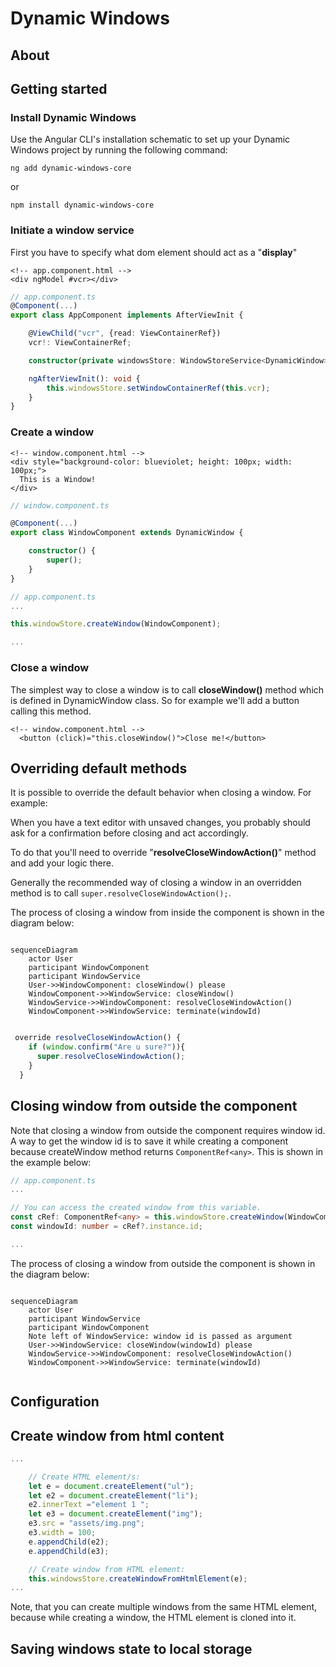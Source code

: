# Dynamic Windows
## About
## Getting started

### Install Dynamic Windows

Use the Angular CLI's installation schematic to set up your Dynamic Windows project
by running the following command:

```
ng add dynamic-windows-core
```

 or

```
npm install dynamic-windows-core
```


### Initiate a window service

First you have to specify what dom element should act as a "**display**"

```angular2html
<!-- app.component.html -->
<div ngModel #vcr></div>
```

```ts
// app.component.ts
@Component(...)
export class AppComponent implements AfterViewInit {

    @ViewChild("vcr", {read: ViewContainerRef})
    vcr!: ViewContainerRef;

    constructor(private windowsStore: WindowStoreService<DynamicWindow>) {}

    ngAfterViewInit(): void {
        this.windowsStore.setWindowContainerRef(this.vcr);
    }
}
```

### Create a window
```angular2html
<!-- window.component.html -->
<div style="background-color: blueviolet; height: 100px; width: 100px;">
  This is a Window!
</div>
```

```ts
// window.component.ts

@Component(...)
export class WindowComponent extends DynamicWindow {

    constructor() {
        super();
    }
}
```

```ts
// app.component.ts
...

this.windowStore.createWindow(WindowComponent);

...
```

### Close a window
The simplest way to close a window is to call **closeWindow()** method 
which is defined in DynamicWindow class.
So for example we'll add a button calling this method.
```angular2html
<!-- window.component.html -->
  <button (click)="this.closeWindow()">Close me!</button>

```

## Overriding default methods
It is possible to override the default behavior when closing a window. For example:

When you have a text editor with unsaved changes,
you probably should ask for a confirmation before closing and act accordingly.

To do that you'll need
to override "**resolveCloseWindowAction()**" method and add your logic there.

Generally the recommended way of closing a window
in an overridden method is to call `super.resolveCloseWindowAction();`.

The process of closing a window from inside the component is shown in the diagram below:

```mermaid

sequenceDiagram
    actor User
    participant WindowComponent
    participant WindowService
    User->>WindowComponent: closeWindow() please
    WindowComponent->>WindowService: closeWindow()
    WindowService->>WindowComponent: resolveCloseWindowAction()
    WindowComponent->>WindowService: terminate(windowId)
    
```

```ts
 override resolveCloseWindowAction() {
    if (window.confirm("Are u sure?")){
      super.resolveCloseWindowAction();
    }
  }
```

## Closing window from outside the component 

Note that closing a window from outside the component requires window id.
A way to get the window id is to save it while creating a component because
createWindow method returns `ComponentRef<any>`.
This is shown in the example below:

```ts
// app.component.ts
...

// You can access the created window from this variable.
const cRef: ComponentRef<any> = this.windowStore.createWindow(WindowComponent);
const windowId: number = cRef?.instance.id;

...
```
The process of closing a window from outside the component is shown in the diagram below:


```mermaid

sequenceDiagram
    actor User
    participant WindowService
    participant WindowComponent
    Note left of WindowService: window id is passed as argument
    User->>WindowService: closeWindow(windowId) please
    WindowService->>WindowComponent: resolveCloseWindowAction()
    WindowComponent->>WindowService: terminate(windowId)
    
```


## Configuration

## Create window from html content
```ts
...

    // Create HTML element/s:
    let e = document.createElement("ul");
    let e2 = document.createElement("li");
    e2.innerText ="element 1 ";
    let e3 = document.createElement("img");
    e3.src = "assets/img.png";
    e3.width = 100;
    e.appendChild(e2);
    e.appendChild(e3);

    // Create window from HTML element:
    this.windowsStore.createWindowFromHtmlElement(e);
...
```

Note, that you can create multiple windows from the same HTML element, 
because while creating a window, the HTML element is cloned into it. 

## Saving windows state to local storage
